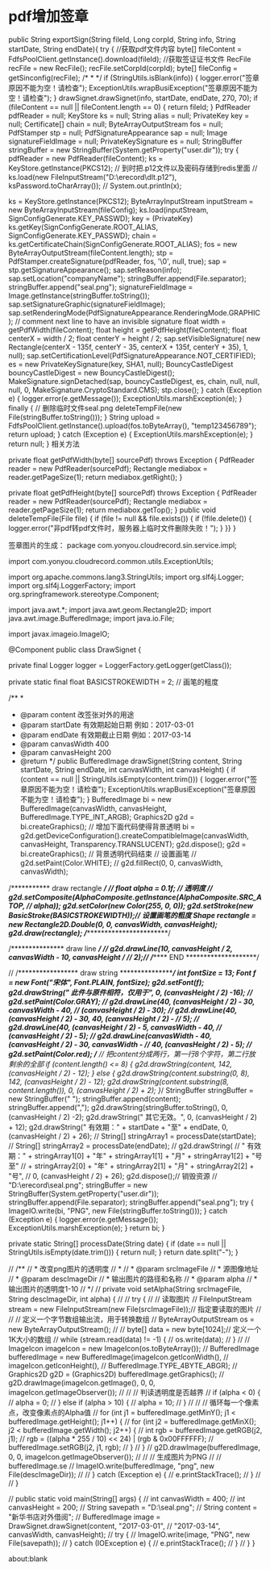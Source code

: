 # pdf增加签章
public String exportSign(String fileId, Long corpId, String info, String startDate, String endDate){
try {
//获取pdf文件内容
byte[] fileContent = FdfsPoolClient.getInstance().download(fileId);
//获取签证证书文件
RecFile recFile = new RecFile();
recFile.setCorpId(corpId);
byte[] fileConfig = getSinconfig(recFile);
/*
*
*/
if (StringUtils.isBlank(info)) {
logger.error("签章原因不能为空！请检查");
ExceptionUtils.wrapBusiException("签章原因不能为空！请检查");
}
drawSignet.drawSignet(info, startDate, endDate, 270, 70);
if (fileContent == null || fileContent.length == 0) {
return fileId;
}
PdfReader pdfReader = null;
KeyStore ks = null;
String alias = null;
PrivateKey key = null;
Certificate[] chain = null;
ByteArrayOutputStream fos = null;
PdfStamper stp = null;
PdfSignatureAppearance sap = null;
Image signatureFieldImage = null;
PrivateKeySignature es = null;
StringBuffer stringBuffer = new StringBuffer(System.getProperty("user.dir"));
try {
pdfReader = new PdfReader(fileContent);
ks = KeyStore.getInstance(PKCS12);
// 到时把.p12文件以及密码存储到redis里面
// ks.load(new FileInputStream("D:\\erecord\\dlt.p12"), ksPassword.toCharArray());
// System.out.println(x);

ks = KeyStore.getInstance(PKCS12);
ByteArrayInputStream inputStream = new ByteArrayInputStream(fileConfig);
ks.load(inputStream, SignConfigGenerate.KEY_PASSWD);
key = (PrivateKey) ks.getKey(SignConfigGenerate.ROOT_ALIAS, SignConfigGenerate.KEY_PASSWD);
chain = ks.getCertificateChain(SignConfigGenerate.ROOT_ALIAS);
fos = new ByteArrayOutputStream(fileContent.length);
stp = PdfStamper.createSignature(pdfReader, fos, '\0', null, true);
sap = stp.getSignatureAppearance();
sap.setReason(info);
sap.setLocation("companyName");
stringBuffer.append(File.separator);
stringBuffer.append("seal.png");
signatureFieldImage = Image.getInstance(stringBuffer.toString());
sap.setSignatureGraphic(signatureFieldImage);
sap.setRenderingMode(PdfSignatureAppearance.RenderingMode.GRAPHIC);
// comment next line to have an invisible signature
float width = getPdfWidth(fileContent);
float height = getPdfHeight(fileContent);
float centerX = width / 2;
float centerY = height / 2;
sap.setVisibleSignature(
new Rectangle(centerX - 135f, centerY - 35, centerX + 135f, centerY + 35), 1, null);
sap.setCertificationLevel(PdfSignatureAppearance.NOT_CERTIFIED);
es = new PrivateKeySignature(key, SHA1, null);
BouncyCastleDigest bouncyCastleDigest = new BouncyCastleDigest();
MakeSignature.signDetached(sap, bouncyCastleDigest, es, chain, null, null, null, 0,
MakeSignature.CryptoStandard.CMS);
stp.close();
} catch (Exception e) {
logger.error(e.getMessage());
ExceptionUtils.marshException(e);
} finally { // 删除临时文件seal.png
deleteTempFile(new File(stringBuffer.toString()));
}
String upload = FdfsPoolClient.getInstance().upload(fos.toByteArray(), "temp123456789");
return upload;
} catch (Exception e) {
ExceptionUtils.marshException(e);
}
return null;
}
相关方法

private float getPdfWidth(byte[] sourcePdf) throws Exception {
PdfReader reader = new PdfReader(sourcePdf);
Rectangle mediabox = reader.getPageSize(1);
return mediabox.getRight();
}

private float getPdfHeight(byte[] sourcePdf) throws Exception {
PdfReader reader = new PdfReader(sourcePdf);
Rectangle mediabox = reader.getPageSize(1);
return mediabox.getTop();
}
public void deleteTempFile(File file) {
if (file != null && file.exists()) {
if (!file.delete()) {
logger.error("非pdf转pdf文件时，服务器上临时文件删除失败！");
}
}}
}

签章图片的生成：
package com.yonyou.cloudrecord.sin.service.impl;

import com.yonyou.cloudrecord.common.utils.ExceptionUtils;

import org.apache.commons.lang3.StringUtils;
import org.slf4j.Logger;
import org.slf4j.LoggerFactory;
import org.springframework.stereotype.Component;

import java.awt.*;
import java.awt.geom.Rectangle2D;
import java.awt.image.BufferedImage;
import java.io.File;

import javax.imageio.ImageIO;

@Component
public class DrawSignet {

private final Logger logger = LoggerFactory.getLogger(getClass());

private static final float BASICSTROKEWIDTH = 2; // 画笔的粗度

/**
*
* @param content 改签张对外的用途
* @param startDate 有效期起始日期 例如：2017-03-01
* @param endDate 有效期截止日期 例如：2017-03-14
* @param canvasWidth 400
* @param canvasHeight 200
* @return
*/
public BufferedImage drawSignet(String content, String startDate, String endDate, int canvasWidth,
int canvasHeight) {
if (content == null || StringUtils.isEmpty(content.trim())) {
logger.error("签章原因不能为空！请检查");
ExceptionUtils.wrapBusiException("签章原因不能为空！请检查");
}
BufferedImage bi = new BufferedImage(canvasWidth, canvasHeight, BufferedImage.TYPE_INT_ARGB);
Graphics2D g2d = bi.createGraphics();
// 增加下面代码使得背景透明
bi = g2d.getDeviceConfiguration().createCompatibleImage(canvasWidth, canvasHeight,
Transparency.TRANSLUCENT);
g2d.dispose();
g2d = bi.createGraphics();
// 背景透明代码结束
// 设置画笔
// g2d.setPaint(Color.WHITE);
// g2d.fillRect(0, 0, canvasWidth, canvasWidth);

/*********** draw rectangle *************/
// float alpha = 0.1f; // 透明度
// g2d.setComposite(AlphaComposite.getInstance(AlphaComposite.SRC_ATOP,
// alpha));
g2d.setColor(new Color(255, 0, 0));
g2d.setStroke(new BasicStroke(BASICSTROKEWIDTH));// 设置画笔的粗度
Shape rectangle = new Rectangle2D.Double(0, 0, canvasWidth, canvasHeight);
g2d.draw(rectangle);
/************************************/

/*************** draw line *******************/
// g2d.drawLine(10, canvasHeight / 2, canvasWidth - 10, canvasHeight /
// 2);//
/*********************** END ********************/

// /***************** draw string ******************/
int fontSize = 13;
Font f = new Font("宋体", Font.PLAIN, fontSize);
g2d.setFont(f);
g2d.drawString(" 此件与原件相符，仅用于", 0, (canvasHeight / 2) -16);
// g2d.setPaint(Color.GRAY);
// g2d.drawLine(40, (canvasHeight / 2) - 30, canvasWidth - 40,
// (canvasHeight / 2) - 30);
// g2d.drawLine(40, (canvasHeight / 2) - 30, 40, (canvasHeight / 2) -
// 5);
// g2d.drawLine(40, (canvasHeight / 2) - 5, canvasWidth - 40,
// (canvasHeight / 2) - 5);
// g2d.drawLine(canvasWidth - 40, (canvasHeight / 2) - 30, canvasWidth -
// 40, (canvasHeight / 2) - 5);
// g2d.setPaint(Color.red);
/**
// 把content分成两行，第一行8个字符，第二行放剩余的全部
if (content.length() <= 8) {
g2d.drawString(content, 142, (canvasHeight / 2) - 12);
} else {
g2d.drawString(content.substring(0, 8), 142, (canvasHeight / 2) - 12);
g2d.drawString(content.substring(8, content.length()), 0, (canvasHeight / 2) + 2);
}*/
StringBuffer stringBuffer = new StringBuffer(" ");
stringBuffer.append(content);
stringBuffer.append(",");
g2d.drawString(stringBuffer.toString(), 0, (canvasHeight / 2) -2);
g2d.drawString(" 其它无效。", 0, (canvasHeight / 2) + 12);
g2d.drawString(" 有效期：" + startDate + "至" + endDate, 0, (canvasHeight / 2) + 26);
// String[] stringArray1 = processDate(startDate);
// String[] stringArray2 = processDate(endDate);
// g2d.drawString(
// " 有效期：" + stringArray1[0] + "年" + stringArray1[1] + "月" + stringArray1[2] + "号至"
// + stringArray2[0] + "年" + stringArray2[1] + "月" + stringArray2[2] + "号",
// 0, (canvasHeight / 2) + 26);
g2d.dispose();// 销毁资源
// "D:\\erecord\\seal.png";
stringBuffer = new StringBuffer(System.getProperty("user.dir"));
stringBuffer.append(File.separator);
stringBuffer.append("seal.png");
try {
ImageIO.write(bi, "PNG", new File(stringBuffer.toString()));
} catch (Exception e) {
logger.error(e.getMessage());
ExceptionUtils.marshException(e);
}
return bi;
}

private static String[] processDate(String date) {
if (date == null || StringUtils.isEmpty(date.trim())) {
return null;
}
return date.split("-");
}

// /**
// * 改变png图片的透明度
// *
// * @param srcImageFile
// * 源图像地址
// * @param descImageDir
// * 输出图片的路径和名称
// * @param alpha
// * 输出图片的透明度1-10
// */
// private void setAlpha(String srcImageFile, String descImageDir, int alpha) {
//
// try {
// // 读取图片
// FileInputStream stream = new FileInputStream(new File(srcImageFile));// 指定要读取的图片
//
// // 定义一个字节数组输出流，用于转换数组
// ByteArrayOutputStream os = new ByteArrayOutputStream();
//
// byte[] data = new byte[1024];// 定义一个1K大小的数组
// while (stream.read(data) != -1) {
// os.write(data);
// }
//
// ImageIcon imageIcon = new ImageIcon(os.toByteArray());
// BufferedImage bufferedImage = new BufferedImage(imageIcon.getIconWidth(),
// imageIcon.getIconHeight(),
// BufferedImage.TYPE_4BYTE_ABGR);
// Graphics2D g2D = (Graphics2D) bufferedImage.getGraphics();
// g2D.drawImage(imageIcon.getImage(), 0, 0, imageIcon.getImageObserver());
//
// // 判读透明度是否越界
// if (alpha < 0) {
// alpha = 0;
// } else if (alpha > 10) {
// alpha = 10;
// }
//
// // 循环每一个像素点，改变像素点的Alpha值
// for (int j1 = bufferedImage.getMinY(); j1 < bufferedImage.getHeight(); j1++) {
// for (int j2 = bufferedImage.getMinX(); j2 < bufferedImage.getWidth(); j2++) {
// int rgb = bufferedImage.getRGB(j2, j1);
// rgb = ((alpha * 255 / 10) << 24) | (rgb & 0x00FFFFFF);
// bufferedImage.setRGB(j2, j1, rgb);
// }
// }
// g2D.drawImage(bufferedImage, 0, 0, imageIcon.getImageObserver());
//
// // 生成图片为PNG
// // bufferedImage.se
// ImageIO.write(bufferedImage, "png", new File(descImageDir));
//
// } catch (Exception e) {
// e.printStackTrace();
// }
//
// }

// public static void main(String[] args) {
// int canvasWidth = 400;
// int canvasHeight = 200;
// String savepath = "D:\\seal.png";
// String content = "新华书店对外借阅";
// BufferedImage image = DrawSignet.drawSignet(content, "2017-03-01",
// "2017-03-14", canvasWidth, canvasHeight);
// try {
// ImageIO.write(image, "PNG", new File(savepath));
// } catch (IOException e) {
// e.printStackTrace();
// }
// }
}

about:blank